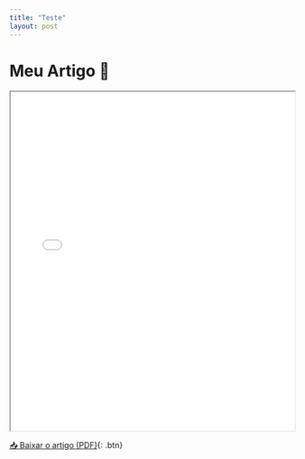 ```yaml
---
title: "Teste"
layout: post
---
```


# Meu Artigo 📄

<iframe src="202008_English.pdf" width="100%" height="600px"></iframe>

[📥 Baixar o artigo (PDF)](assets/seu-artigo.pdf){: .btn}
